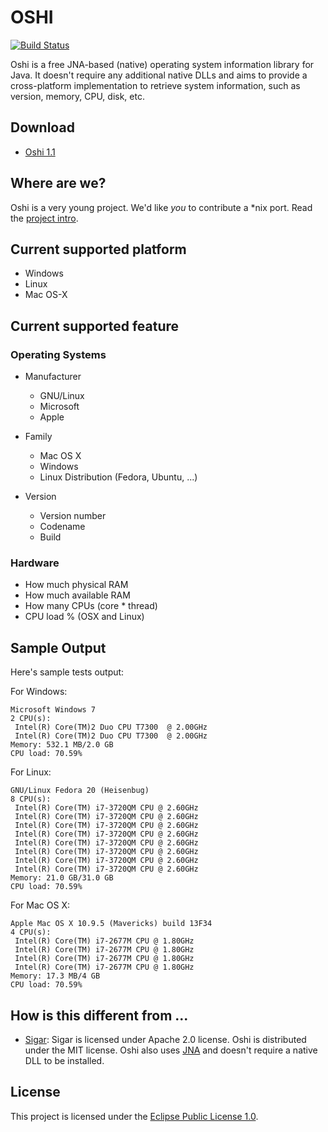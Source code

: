 OSHI
====

[![Build Status](https://travis-ci.org/dblock/oshi.svg)](https://travis-ci.org/dblock/oshi)

Oshi is a free JNA-based (native) operating system information library for Java. It doesn't require any additional native DLLs and aims to provide a cross-platform implementation to retrieve system information, such as version, memory, CPU, disk, etc.

Download
--------

* [Oshi 1.1](http://code.dblock.org/downloads/oshi/oshi-1.1.zip)

Where are we?
-------------

Oshi is a very young project. We'd like *you* to contribute a *nix port. Read the [project intro](http://code.dblock.org/introducing-oshi-operating-system-and-hardware-information-java).

Current supported platform
--------------------------

- Windows
- Linux
- Mac OS-X

Current supported feature
-------------------------

### Operating Systems ###

* Manufacturer
  - GNU/Linux
  - Microsoft
  - Apple

* Family
  - Mac OS X
  - Windows
  - Linux Distribution (Fedora, Ubuntu, ...)

* Version
  - Version number
  - Codename
  - Build

### Hardware ###

* How much physical RAM
* How much available RAM
* How many CPUs (core * thread)
* CPU load % (OSX and Linux)

Sample Output
-------------

Here's sample tests output:

For Windows:

```
Microsoft Windows 7
2 CPU(s):
 Intel(R) Core(TM)2 Duo CPU T7300  @ 2.00GHz
 Intel(R) Core(TM)2 Duo CPU T7300  @ 2.00GHz
Memory: 532.1 MB/2.0 GB
CPU load: 70.59%
```

For Linux:

```
GNU/Linux Fedora 20 (Heisenbug)
8 CPU(s):
 Intel(R) Core(TM) i7-3720QM CPU @ 2.60GHz
 Intel(R) Core(TM) i7-3720QM CPU @ 2.60GHz
 Intel(R) Core(TM) i7-3720QM CPU @ 2.60GHz
 Intel(R) Core(TM) i7-3720QM CPU @ 2.60GHz
 Intel(R) Core(TM) i7-3720QM CPU @ 2.60GHz
 Intel(R) Core(TM) i7-3720QM CPU @ 2.60GHz
 Intel(R) Core(TM) i7-3720QM CPU @ 2.60GHz
 Intel(R) Core(TM) i7-3720QM CPU @ 2.60GHz
Memory: 21.0 GB/31.0 GB
CPU load: 70.59%
```

For Mac OS X:

```
Apple Mac OS X 10.9.5 (Mavericks) build 13F34
4 CPU(s):
 Intel(R) Core(TM) i7-2677M CPU @ 1.80GHz
 Intel(R) Core(TM) i7-2677M CPU @ 1.80GHz
 Intel(R) Core(TM) i7-2677M CPU @ 1.80GHz
 Intel(R) Core(TM) i7-2677M CPU @ 1.80GHz
Memory: 17.3 MB/4 GB
CPU load: 70.59%
```

How is this different from ...
------------------------------

* [Sigar](http://sigar.hyperic.com): Sigar is licensed under Apache 2.0 license. Oshi is distributed under the MIT license. Oshi also uses [JNA](https://github.com/twall/jna) and doesn't require a native DLL to be installed.

License
-------

This project is licensed under the [Eclipse Public License 1.0](LICENSE.txt).

